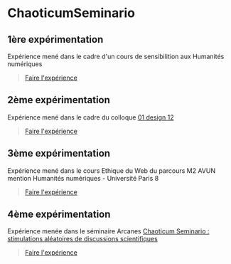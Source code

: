 # ChaoticumSeminario

## 1ère expérimentation
Expérience mené dans le cadre d'un cours de sensibilition aux Humanités numériques
> [Faire l'expérience](https://samszo.github.io/ChaoticumSeminario/AleaConf.html "Aléa conférence")

## 2ème expérimentation
Expérience mené dans le cadre du colloque [01 design 12](http://01design.eu/12/ )
> [Faire l'expérience](https://samszo.github.io/ChaoticumSeminario/AleaConfins.html "Aléa confins")

## 3ème expérimentation
Expérience mené dans le cours Ethique du Web du parcours M2 AVUN mention Humanités numériques - Université Paris 8
> [Faire l'expérience](https://samszo.github.io/ChaoticumSeminario/AleaAVUN.html "Aléa AVUN")

## 4ème expérimentation
Expérience menée dans le séminaire Arcanes [Chaoticum Seminario : stimulations aléatoires de discussions scientifiques](https://crilcq.arcanes.ca/event/acces-exploitation-et-reutilisation-des-donnees-patrimoniales-de-la-bnf-arnaud-laborderie-bnf-u-paris8-france-invite-e-a-confirmer/ ) 
> [Faire l'expérience](https://samszo.github.io/ChaoticumSeminario/AleaArcanes.html "Aléa Arcanes")
